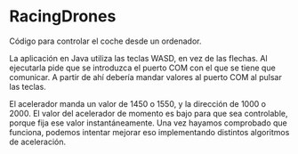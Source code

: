 # RacingDrones

Código para controlar el coche desde un ordenador.

La aplicación en Java utiliza las teclas WASD, en vez de las flechas. Al ejecutarla pide que se introduzca el puerto COM con el que se tiene que comunicar. A partir de ahí debería mandar valores al puerto COM al pulsar las teclas. 
 
El acelerador manda un valor de 1450 o 1550, y la dirección de 1000 o 2000. El valor del acelerador de momento es bajo para que sea controlable, porque fija ese valor instantáneamente. Una vez hayamos comprobado que funciona, podemos intentar mejorar eso implementando distintos algoritmos de aceleración.
